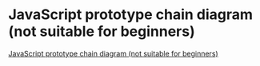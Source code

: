 # JavaScript prototype chain diagram (not suitable for beginners)
[JavaScript prototype chain diagram (not suitable for beginners)](https://aiwithcloud.com/2022/09/15/javascript_prototype_chain_diagram_not_suitable_for_beginners/)